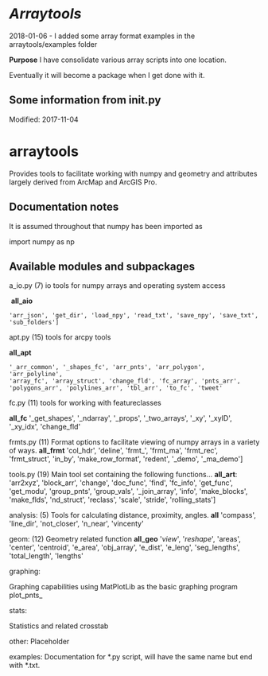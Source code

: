 
***Arraytools***
================

2018-01-06 - I added some array format examples in the arraytools/examples folder


**Purpose**
I have consolidate various array scripts into one location.

Eventually it will become a package when I get done with it.

Some information from __init__.py
---------------------------------

Modified: 2017-11-04

arraytools
=======

Provides tools to facilitate working with numpy and geometry and attributes
largely derived from ArcMap and ArcGIS Pro.

Documentation notes
-------------------
It is assumed throughout that numpy has been imported as

import numpy as np

Available modules and subpackages
---------------------------------
a_io.py  (7)   io tools for numpy arrays and operating system access

  __all_aio__

    'arr_json', 'get_dir', 'load_npy', 'read_txt', 'save_npy', 'save_txt',
    'sub_folders']

apt.py  (15)    tools for arcpy tools

__all_apt__

    '_arr_common', '_shapes_fc', 'arr_pnts', 'arr_polygon', 'arr_polyline',
    'array_fc', 'array_struct', 'change_fld', 'fc_array', 'pnts_arr',
    'polygons_arr', 'polylines_arr', 'tbl_arr', 'to_fc', 'tweet'

fc.py  (11)     tools for working with featureclasses
 
__all_fc__
    '_get_shapes', '_ndarray', '_props', '_two_arrays', '_xy',
    '_xyID', '_xy_idx', 'change_fld'

frmts.py  (11)    Format options to facilitate viewing of numpy arrays in a variety of ways.
  __all_frmt__
    'col_hdr', 'deline', 'frmt_', 'frmt_ma', 'frmt_rec', 'frmt_struct',
    'in_by', 'make_row_format', 'redent', '_demo', '_ma_demo']

tools.py  (19)    Main tool set containing the following functions...
  __all_art__:
    'arr2xyz', 'block_arr', 'change', 'doc_func', 'find', 'fc_info',
    'get_func', 'get_modu', 'group_pnts', 'group_vals', '_join_array',
    'info', 'make_blocks', 'make_flds', 'nd_struct', 'reclass', 'scale',
    'stride', 'rolling_stats']

analysis:  (5)
    Tools for calculating distance, proximity, angles.
  __all__
  'compass', 'line_dir', 'not_closer', 'n_near', 'vincenty'

geom:  (12)
  Geometry related function
  __all_geo__
    '_view_', '_reshape_', 'areas', 'center', 'centroid',  'e_area',
    'obj_array', 'e_dist', 'e_leng', 'seg_lengths', 'total_length', 'lengths'

graphing:

  Graphing capabilities using MatPlotLib as the basic graphing program
     plot_pnts_

stats:

  Statistics and related
    crosstab

other:
    Placeholder

examples:
    Documentation for *.py script, will have the same name but end with *.txt.
